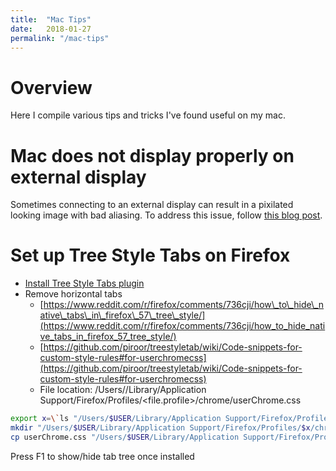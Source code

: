 ```yaml
---
title:  "Mac Tips"
date:   2018-01-27
permalink: "/mac-tips"
---
```

# Overview

Here I compile various tips and tricks I've found useful on my mac.

# Mac does not display properly on external display

Sometimes connecting to an external display can result in a pixilated looking image with bad aliasing. To address this issue, follow [this blog post](http://www.mathewinkson.com/2013/03/force-rgb-mode-in-mac-os-x-to-fix-the-picture-quality-of-an-external-monitor).

# Set up Tree Style Tabs on Firefox

* [Install Tree Style Tabs plugin](https://addons.mozilla.org/en-US/firefox/addon/tree-style-tab/)
* Remove horizontal tabs
    * [https://www.reddit.com/r/firefox/comments/736cji/how\_to\_hide\_native\_tabs\_in\_firefox\_57\_tree\_style/](https://www.reddit.com/r/firefox/comments/736cji/how_to_hide_native_tabs_in_firefox_57_tree_style/)
    * [https://github.com/piroor/treestyletab/wiki/Code-snippets-for-custom-style-rules#for-userchromecss](https://github.com/piroor/treestyletab/wiki/Code-snippets-for-custom-style-rules#for-userchromecss)
    * File location: /Users/<username>/Library/Application Support/Firefox/Profiles/<file.profile>/chrome/userChrome.css

```bash
export x=\`ls "/Users/$USER/Library/Application Support/Firefox/Profiles/"\`
mkdir "/Users/$USER/Library/Application Support/Firefox/Profiles/$x/chrome"
cp userChrome.css "/Users/$USER/Library/Application Support/Firefox/Profiles/$x/chrome/userChrome.css"
```

Press F1 to show/hide tab tree once installed
